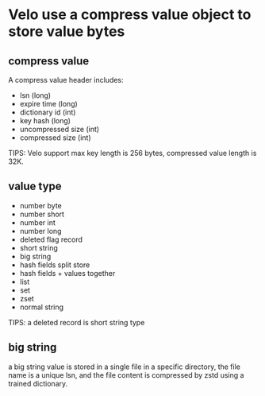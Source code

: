# Velo use a compress value object to store value bytes

## compress value

A compress value header includes:

- lsn (long)
- expire time (long)
- dictionary id (int)
- key hash (long)
- uncompressed size (int)
- compressed size (int)

TIPS:
Velo support max key length is 256 bytes, compressed value length is 32K.

## value type

- number byte
- number short
- number int
- number long
- deleted flag record
- short string
- big string
- hash fields split store
- hash fields + values together
- list
- set
- zset
- normal string

TIPS: a deleted record is short string type

## big string

a big string value is stored in a single file in a specific directory, the file name is a unique lsn, and the file
content is compressed by zstd using a trained dictionary.